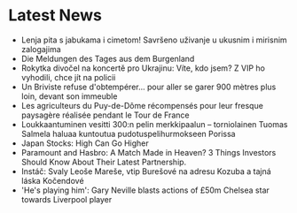 # Latest News
-  Lenja pita s jabukama i cimetom! Savršeno uživanje u ukusnim i mirisnim zalogajima
-  Die Meldungen des Tages aus dem Burgenland
-  Rokytka divočel na koncertě pro Ukrajinu: Víte, kdo jsem? Z VIP ho vyhodili, chce jít na policii
-  Un Briviste refuse d'obtempérer... pour aller se garer 900 mètres plus loin, devant son immeuble
-  Les agriculteurs du Puy-de-Dôme récompensés pour leur fresque paysagère réalisée pendant le Tour de France
-  Loukkaantuminen vesitti 300:n pelin merkkipaalun – torniolainen Tuomas Salmela haluaa kuntoutua pudotuspelihurmokseen Porissa
-  Japan Stocks: High Can Go Higher
-  Paramount and Hasbro: A Match Made in Heaven? 3 Things Investors Should Know About Their Latest Partnership.
-  Instáč: Svaly Leoše Mareše, vtip Burešové na adresu Kozuba a tajná láska Kočendové
-  'He's playing him': Gary Neville blasts actions of £50m Chelsea star towards Liverpool player
